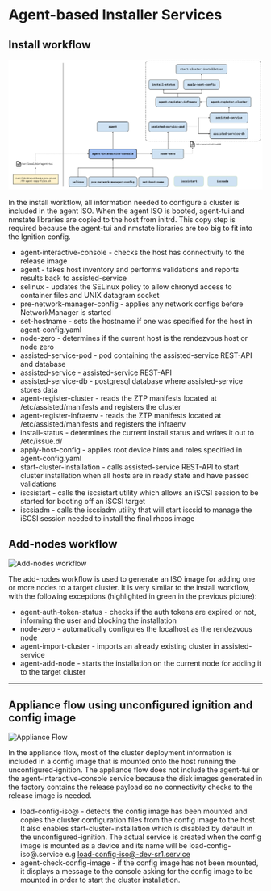 # Agent-based Installer Services

## Install workflow

![Install workflow](./agent_installer_services-install_workflow.png)

In the install workflow, all information needed to configure a cluster is included in the agent ISO.
When the agent ISO is booted, agent-tui and nmstate libraries are copied to the host from initrd. This copy 
step is required because the agent-tui and nmstate libraries are too big to fit into the Ignition config.

* agent-interactive-console - checks the host has connectivity to the release image
* agent - takes host inventory and performs validations and reports results back to assisted-service
* selinux - updates the SELinux policy to allow chronyd access to container files and UNIX datagram socket 
* pre-network-manager-config - applies any network configs before NetworkManager is started
* set-hostname - sets the hostname if one was specified for the host in agent-config.yaml
* node-zero - determines if the current host is the rendezvous host or node zero
* assisted-service-pod - pod containing the assisted-service REST-API and database
* assisted-service - assisted-service REST-API
* assisted-service-db - postgresql database where assisted-service stores data
* agent-register-cluster - reads the ZTP manifests located at /etc/assisted/manifests and registers the cluster
* agent-register-infraenv - reads the ZTP manifests located at /etc/assisted/manifests and registers the infraenv
* install-status - determines the current install status and writes it out to /etc/issue.d/
* apply-host-config - applies root device hints and roles specified in agent-config.yaml
* start-cluster-installation - calls assisted-service REST-API to start cluster installation when all hosts are in ready state and have passed validations
* iscsistart - calls the iscsistart utility which allows an iSCSI session to be started for booting off an iSCSI target
* iscsiadm - calls the iscsiadm utility that will start iscsid to manage the iSCSI session needed to install the final rhcos image

## Add-nodes workflow

![Add-nodes workflow](./agent_installer_services-add_nodes_workflow.png)

The add-nodes workflow is used to generate an ISO image for adding one or more nodes to a target cluster. It is very similar to the install workflow, with
the following exceptions (highlighted in green in the previous picture):

* agent-auth-token-status - checks if the auth tokens are expired or not, informing the user and blocking the installation
* node-zero - automatically configures the localhost as the rendezvous node
* agent-import-cluster - imports an already existing cluster in assisted-service
* agent-add-node - starts the installation on the current node for adding it to the target cluster

----

## Appliance flow using unconfigured ignition and config image

![Appliance Flow](./agent_installer_services-unconfigured_ignition_and_config_image_flow.png)

In the appliance flow, most of the cluster deployment information is included in a config image that is mounted
onto the host running the unconfigured-ignition. The appliance flow does not include the agent-tui or the
agent-interactive-console service because the disk images generated in the factory contains the release payload
so no connectivity checks to the release image is needed.

* load-config-iso@ - detects the config image has been mounted and copies the cluster configuration files from the config image to the host. It also enables start-cluster-installation which is disabled by default in the unconfigured-ignition. The actual service is created when the config image is mounted as a device and its name will be load-config-iso@<dev-name>.service e.g load-config-iso@-dev-sr1.service
* agent-check-config-image - if the config image has not been mounted, it displays a message to the console asking for the config image to be mounted in order to start the cluster installation.
